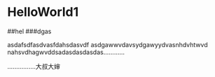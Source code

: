 # HelloWorld1
##hel
###dgas

asdafsdfasdvasfdahsdasvdf
asdgawwvdavsydgawyydvasnhdvhtwvd
nahsvdhagwvddsadasdasdasdas............

................大叔大婶